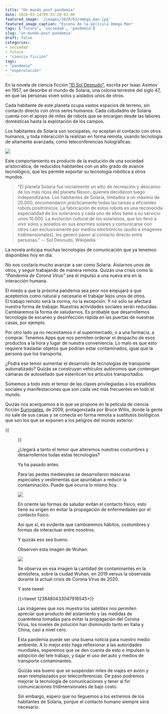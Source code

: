 ```yaml
---
title: "Un mundo post pandemia"
date: 2020-03-14T09:53:20-03:00
featured_image: '/images/2020/03/omega_man.jpg'
featured_image_caption: "Escena de la película Omega Man"
tags: ['futuro', 'sociedad', 'pandemia']
slug: 'un-mundo-post-pandemia'
draft: false
categories:
- sociedad
- futuro
- "ciencia ficción"
tags:
- "pandemia"
- "especulación"
---
```


En la novela de ciencia ficción ["El Sol Desnudo"](https://es.wikipedia.org/wiki/El_sol_desnudo), 
escrita por Isaac Asimov en 1957, se describe el mundo de Solaria, una colonia terrestre del siglo 47,
 en que las personas viven solos y aislados unos de otros.

Cada habitante de este planeta ocupa vastos espacios de terreno, sin contacto directo
con otros seres humanos. Cada cidudadno de Solaria cuenta con el apoyo de miles de robots 
que se encargan desde las labores domésticas hasta la explotación de los campos.

Los habitantes de Solaria son sociopatas, no aceptan el contacto con otros humanos, y toda
interacción la realizan en forma remota, usando tecnología de  altamente avanzada,
como teleconferencias holográficas. 

![](/images/2020/03/naked_sun.jpg)


Este comportamiento es producto de la evolución de una sociedad aristocrática, de reducidos habitantes
con un alto grado de avance tecnológico, que les permite exportar su tecnología robótica a otros mundos.


> "El planeta Solaria fue inicialmente un sitio de recreación y descanso de los más ricos del planeta Nexon, quienes decidieron luego independizarse. Los habitantes de Solaria, limitados a un máximo de 20.000, encomendaron prácticamente todas las tareas a eficientes robots positrónicos. La fabricación de estos robots es una reconocida especialidad de los solarianos y cada uno de ellos tiene a su servicio unos 10.000. La evolución cultural de los solarianos, que los llevó a vivir solos y aislados en sus enormes solares y comunicarse con otros casi exclusivamente por medios electrónicos (audio e imágenes tridimensionales), les generó pavor al contacto directo entre personas." -- Sol Desnudo, Wikipedia

La novela anticipa muchas tecnologías de comunicación que ya tenemos disponibles hoy en día.

No nos costaría mucho avanzar a ser como Solaria. Aislarnos unos de otros, y seguir trabajando
de manera remota. Quizás una crisis como la _"Pandemia de Corona Virus"_ sea el impulso a una nueva
era en la interacción humana.

El miedo a que la próxima pandemia sea peor nos empujará  a que aceptemos
como natural y necesario el trabajar lejos unos de otros.\
El trabajo remoto será la norma,
no la excepción. Y no sólo se afectará nuestra forma de trabajar. 
Nuestras actividades sociales serán reducidas. 
Cambiaremos la forma de saludarnos. Es probable que desarrollemos tecnología
de escaneo y desinfección rápida en las puertas de nuestras casas, por ejemplo.

Por otro lado ya no necesitamos ir al supermercado, o a una farmacia, a comprar.
Tenemos Apps que nos permiten ordenar el despacho de esos productos a la hora y
lugar de nuestra conveniencia. 
Lo malo es que esto requiere trasladar
objetos que podrían estar contaminados, igual que la persona que los transporta. 

¿Podrá ese temor aumentar el desarrollo de tecnologías de transporte automatizado?
Quizás se construyan vehículos autónomos que contengan cámaras de autosellado que
esterilicen los artículos transportados.

Súmemos a todo esto el temor de las clases privilegiadas a los estallidos sociales y manifestaciones
que son cada vez más frecuentes en todo el mundo. 

Quizás nos acerquemos a lo que se propone en la película de ciencia ficción [Surrogates](https://es.wikipedia.org/wiki/Surrogates), de 2009, protagonizada por Bruce Willis, donde la gente no sale de sus casas y se
conecta en forma remota a sustitutos biológicos que son los que se exponen a los peligros del mundo exterior.

{{<figure caption="fotograma de la película Surrogates" src="/images/2020/03/surrogates.jpg">}}

¿Llegará a tanto el temor que alteremos nuestras costumbres y desarrollemos todas estas tecnologías?

Ya ha pasado antes.

Para las pestes medievales se desarrollaron máscaras especiales y vestimentas que apuntaban a reducir
la contaminación. Puede que ocurra lo mismo hoy.

![](/images/2020/03/plague_doctor.jpg)

En oriente las formas de saludar evitan el contacto físico, esto tiene su origen en evitar la propagación
de enfermedades por el contacto físico.

Así que sí, es evidente que cambiaremos hábitos, costumbres y formas de interactuar entre nosotros.

Y quizás eso sea bueno.

Observen esta imagen de Wuhan:

![](/images/2020/03/wuhan.png)

Se observa en esa imagen la cantidad de contaminantes en la atmósfera, sobre la ciudad Wuhan,
 en 2019 versus la  observada durante la actual crisis de Corona Virus de 2020.


Y este tweet

{{<tweet 1238480433047916545>}}


Las imágenes que nos muestra los satélites nos permiten apreciar que producto del aislamiento
y las medidas de cuarentena tomadas para evitar la propagación del Corona Virus, 
los niveles de polución han disminuido tanto en Italia y China, casi a nivel cero.

Esta pandemia puede ser una buena noticia para nuestro medio ambiente.
A lo mejor esto haga reflexionar a las autoridades mundiales, esperemos que se den cuenta de esto 
e impulsen la adopción del tele trabajo, y bajar el uso del auto y medios de transporte
contaminantes.

Quizás sea bueno que se suspendan miles de viajes en avión y sean reemplazados por teleconferencias.
De paso podremos mejorar la tecnología de comunicaciones y tener al fin comunicaciones tridimensionales
de bajo costo.

Sin embargo, espero que no lleguemos a los extremos de los habitantes de Solaria, porque el contacto
humano siempre será necesario. 
